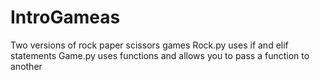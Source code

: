 # IntroGameas
Two versions of rock paper scissors games
Rock.py uses if and elif statements
Game.py uses functions and allows you to pass a function to another
